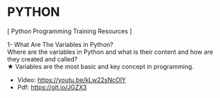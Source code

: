 # PYTHON
[ Python Programming Training Resources ]

1- What Are The Variables in Python?\
Where are the variables in Python and what is their content and how are they created and called?\
★ Variables are the most basic and key concept in programming.
+ Video: https://youtu.be/kLw22sNcOlY
+ Pdf: https://git.io/JGZX3









